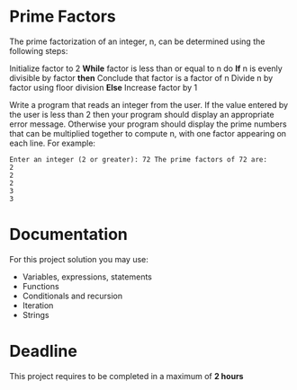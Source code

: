 # Prime Factors

The prime factorization of an integer, n, can be determined using the following steps:

Initialize factor to 2
**While** factor is less than or equal to n do
    **If** n is evenly divisible by factor **then** 
        Conclude that factor is a factor of n 
        Divide n by factor using floor division
    **Else**
        Increase factor by 1

Write a program that reads an integer from the user. If the value entered by the user is less than 2 then your program should display an appropriate error message. Otherwise your program should display the prime numbers that can be multiplied together to compute n, with one factor appearing on each line. For example:

```
Enter an integer (2 or greater): 72 The prime factors of 72 are:
2
2
2 
3 
3
```

# Documentation

For this project solution you may use:

- Variables, expressions, statements
- Functions
- Conditionals and recursion
- Iteration
- Strings

# Deadline

This project requires to be completed in a maximum of **2 hours**
